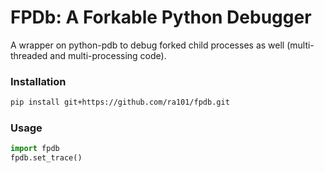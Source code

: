 # FPDb: A Forkable Python Debugger

A wrapper on python-pdb to debug forked child processes as well (multi-threaded and multi-processing code).
 
### Installation

```bash
pip install git+https://github.com/ra101/fpdb.git
```

### Usage

```python
import fpdb
fpdb.set_trace()
```
